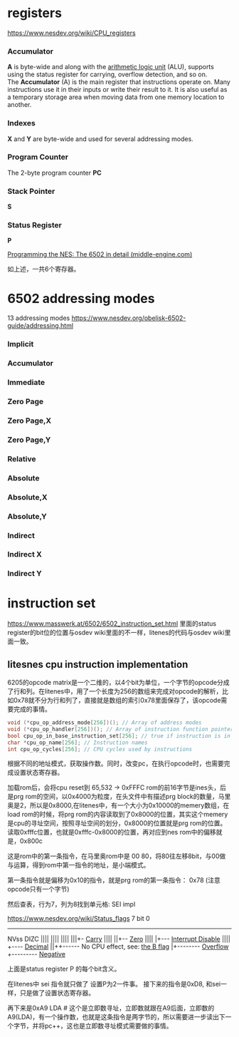 # registers
https://www.nesdev.org/wiki/CPU_registers
### Accumulator

**A** is byte-wide and along with the [arithmetic logic unit](https://en.wikipedia.org/wiki/arithmetic_logic_unit "wikipedia:arithmetic logic unit") (ALU), supports using the status register for carrying, overflow detection, and so on.
The **Accumulator** (A) is the main register that instructions operate on. Many instructions use it in their inputs or write their result to it. It is also useful as a temporary storage area when moving data from one memory location to another.

### Indexes
**X** and **Y** are byte-wide and used for several addressing modes.

### Program Counter
The 2-byte program counter **PC**

### Stack Pointer
**S**

### Status Register
**P** 

[Programming the NES: The 6502 in detail (middle-engine.com)](https://www.middle-engine.com/blog/posts/2020/06/23/programming-the-nes-the-6502-in-detail)

如上述，一共6个寄存器。


# 6502 addressing modes
13 addressing modes
https://www.nesdev.org/obelisk-6502-guide/addressing.html

### Implicit
### Accumulator
### Immediate
### Zero Page
### Zero Page,X
### Zero Page,Y
### Relative
### Absolute
### Absolute,X
### Absolute,Y
### Indirect
### **Indirect X**
### **Indirect Y**


# instruction set
https://www.masswerk.at/6502/6502_instruction_set.html
里面的status register的bit位的位置与osdev wiki里面的不一样，litenes的代码与osdev wiki里面一致。

## litesnes cpu instruction implementation
6205的opcode matrix是一个二维的，以4个bit为单位，一个字节的opcode分成了行和列。在litenes中，用了一个长度为256的数组来完成对opcode的解析，比如0x78就不分为行和列了，直接就是数组的索引0x78里面保存了，该opcode需要完成的事情。

```c
void (*cpu_op_address_mode[256])(); // Array of address modes
void (*cpu_op_handler[256])(); // Array of instruction function pointers
bool cpu_op_in_base_instruction_set[256]; // true if instruction is in base 6502 instruction set
char *cpu_op_name[256]; // Instruction names
int cpu_op_cycles[256]; // CPU cycles used by instructions
```

根据不同的地址模式，获取操作数。同时，改变pc，在执行opcode时，也需要完成设置状态寄存器。


加载rom后，会将cpu reset到 65,532 -> 0xFFFC
rom的前16字节是ines头，后是prg rom的空间，以0x4000为粒度，在头文件中有描述prg block的数量，马里奥是2，所以是0x8000,在litenes中，有一个大小为0x10000的memery数组，在load rom的时候，将prg rom的内容读取到了0x8000的位置，其实这个memery是cpu的寻址空间，按照寻址空间的划分，0x8000的位置就是prg rom的位置。 读取0xfffc位置，也就是0xfffc-0x8000的位置，再对应到nes rom中的偏移就是，0x800c

这是rom中的第一条指令，在马里奥rom中是 00 80，将80往左移8bit，与00做与运算，得到rom中第一指令的地址，是小端模式。

第一条指令就是偏移为0x10的指令，就是prg rom的第一条指令： 0x78 (注意opcode只有一个字节)

然后查表，行为7，列为8找到单元格: SEI impl

https://www.nesdev.org/wiki/Status_flags
7  bit  0
---- ----
NVss DIZC
|||| ||||
|||| |||+- [Carry](https://www.nesdev.org/wiki/Status_flags#C:_Carry)
|||| ||+-- [Zero](https://www.nesdev.org/wiki/Status_flags#Z:_Zero)
|||| |+--- [Interrupt Disable](https://www.nesdev.org/wiki/Status_flags#I:_Interrupt_Disable)
|||| +---- [Decimal](https://www.nesdev.org/wiki/Status_flags#D:_Decimal)
||++------ No CPU effect, see: [the B flag](https://www.nesdev.org/wiki/Status_flags#The_B_flag)
|+-------- [Overflow](https://www.nesdev.org/wiki/Status_flags#V:_Overflow)
+--------- [Negative](https://www.nesdev.org/wiki/Status_flags#N:_Negative)

上面是status register P 的每个bit含义。

在litenes中 sei 指令就只做了 设置P为2一件事。
接下来的指令是0xD8, 和sei一样，只是做了设置状态寄存器。

再下来是0xA9 LDA \#
这个是立即数寻址，立即数就跟在A9后面，立即数的A9(LDA)，有一个操作数，也就是这条指令是两字节的，所以需要进一步读出下一个字节，并将pc++，这也是立即数寻址模式需要做的事情。
